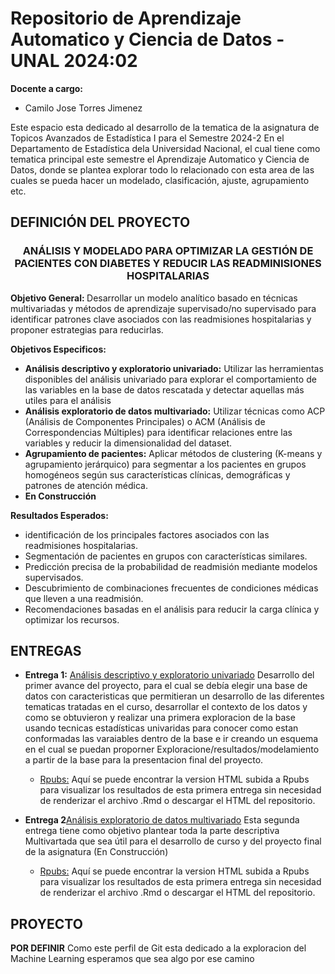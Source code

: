 # Repositorio de Aprendizaje Automatico y Ciencia de Datos - UNAL 2024:02

**Docente a cargo:**
- Camilo Jose Torres Jimenez

Este espacio esta dedicado al desarrollo de la tematica de la asignatura de Topicos Avanzados de Estadística I para el Semestre 2024-2 En el Departamento de Estadística dela Universidad Nacional, el cual tiene como tematica principal este semestre el Aprendizaje Automatico y Ciencia de Datos, donde se plantea explorar todo lo relacionado con esta area de las cuales se pueda hacer un modelado, clasificación, ajuste, agrupamiento etc. 

## DEFINICIÓN DEL PROYECTO

<h3 align="center">ANÁLISIS Y MODELADO PARA OPTIMIZAR LA GESTIÓN DE PACIENTES CON DIABETES Y REDUCIR LAS READMINISIONES HOSPITALARIAS</h3>

<p><strong>Objetivo General: </strong> Desarrollar un modelo analítico basado en técnicas multivariadas y métodos de aprendizaje supervisado/no supervisado para identificar patrones clave asociados con las readmisiones hospitalarias y proponer estrategias para reducirlas.</p>

<p><strong>Objetivos Especificos: </strong></p>
<ul>
    <li><strong>Análisis descriptivo y exploratorio univariado:</strong> Utilizar las herramientas disponibles del análisis univariado para explorar el comportamiento de las variables en la base de datos rescatada y detectar aquellas más utiles para el análisis</li>
    <li><strong>Análisis exploratorio de datos multivariado:</strong> Utilizar técnicas como ACP (Análisis de Componentes Principales) o ACM (Análisis de Correspondencias Múltiples) para identificar relaciones entre las variables y reducir la dimensionalidad del dataset.</li>
    <li><strong>Agrupamiento de pacientes:</strong> Aplicar métodos de clustering (K-means y agrupamiento jerárquico) para segmentar a los pacientes en grupos homogéneos según sus características clínicas, demográficas y patrones de atención médica.</li>
    <li><strong>En Construcción</strong></li>
</ul>

<p><strong>Resultados Esperados:</strong></p>
<ul>
    <li>identificación de los principales factores asociados con las readmisiones hospitalarias.</li>
    <li>Segmentación de pacientes en grupos con características similares.</li>
    <li>Predicción precisa de la probabilidad de readmisión mediante modelos supervisados.</li>
    <li>Descubrimiento de combinaciones frecuentes de condiciones médicas que lleven a una readmisión.</li>
    <li>Recomendaciones basadas en el análisis para reducir la carga clínica y optimizar los recursos.</li>
</ul>

## ENTREGAS

- **Entrega 1:** [Análisis descriptivo y exploratorio univariado](https://github.com/CapStats-ML/Ciencia_de_Datos/tree/main/Entregas/Entrega1)  Desarrollo del primer avance del proyecto, para el cual se debía elegir una base de datos con caracteristicas que permitieran un desarrollo de las diferentes tematicas tratadas en el curso, desarrollar el contexto de los datos y como se obtuvieron y realizar una primera exploracion de la base usando tecnicas estadísticas univaridas para conocer como estan conformadas las varaiables dentro de la base e ir creando un esquema en el cual se puedan proporner Exploracione/resultados/modelamiento a partir de la base para la presentacion final del proyecto.

  - [Rpubs:](https://rpubs.com/CapStats/Entrega1-AA-CC) Aquí se puede encontrar la version HTML subida a Rpubs para visualizar los resultados de esta primera entrega sin necesidad de renderizar el archivo .Rmd o descargar el HTML del repositorio.
     
- **Entrega 2**[Análisis exploratorio de datos multivariado](https://github.com/CapStats-ML/Ciencia_de_Datos/tree/main/Entregas/Entrega2) Esta segunda entrega tiene como objetivo plantear toda la parte descriptiva Multivartada que sea útil para el desarrollo de curso y del proyecto final de la asignatura (En Construcción)
  
  -  [Rpubs:](https://rpubs.com/CapStats/1266512) Aquí se puede encontrar la version HTML subida a Rpubs para visualizar los resultados de esta primera entrega sin necesidad de renderizar el archivo .Rmd o descargar el HTML del repositorio.

## PROYECTO

**POR DEFINIR** Como este perfil de Git esta dedicado a la exploracion del Machine Learning esperamos que sea algo por ese camino
